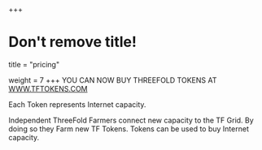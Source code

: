 +++
# Don't remove title!

title = "pricing"

weight = 7
+++
YOU CAN NOW BUY THREEFOLD TOKENS AT [WWW.TFTOKENS.COM](HTTPS://WWW.TFTOKENS.COM)

Each Token represents Internet capacity.

Independent ThreeFold Farmers connect new capacity to the TF Grid. By doing so they Farm new TF Tokens. Tokens can be used to buy Internet capacity.
